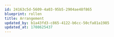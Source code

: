```yaml
---
id: 24163c5d-5609-4a03-95b5-2904ae48f865
blueprint: rollen
title: Arrangement
updated_by: b1a43fd3-c865-4122-b6cc-50cfa81a1985
updated_at: 1708625437
---
```

